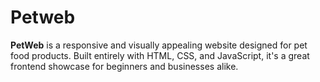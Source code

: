 # Petweb
**PetWeb** is a responsive and visually appealing website designed for pet food products. Built entirely with HTML, CSS, and JavaScript, it's a great frontend showcase for beginners and businesses alike.
